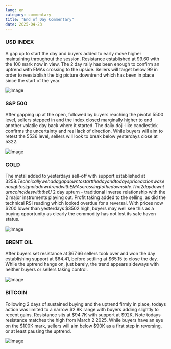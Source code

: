```yaml
---
lang: en
category: commentary
title: "End of Day Commentary"
date: 2025-04-23
---
```


### USD INDEX

A gap up to start the day and buyers added to early move higher maintaining throughout the session. Resistance established at 99.60 with the 100 mark now in view. The 2 day rally has been enough to confirm an uptrend with EMAs crossing to the upside. Sellers will target below 99 in order to reestablish the big picture downtrend which has been in place since the start of the year.

![Image](https://markleighedu.github.io/img/Apr-2025/23-Apr-2025/usdindex.jpg)

### S&P 500

After gapping up at the open, followed by buyers reaching the pivotal 5500 level, sellers stepped in and the index closed marginally higher to end another volatile day back where it started. The daily doji-like candlestick confirms the uncertainty and real lack of direction. While buyers will aim to retest the 5536 level, sellers will look to break below yesterdays close at 5322.

![Image](https://markleighedu.github.io/img/Apr-2025/23-Apr-2025/sp500.jpg)

### GOLD

The metal added to yesterdays sell-off with support established at $3258. Technically we had a gap down to start the day and todays price action was enough to signal a downtrend with EMAs crossing to the downside. The 2 day downturn coincides with the U$ 2 day upturn - traditional inverse relationship with the 2 major instruments playing out. Profit taking added to the selling, as did the technical RSI reading which looked overdue for a reversal. With prices now $200 lower than yesterdays $3502 high, buyers may well see this as a buying opportunity as clearly the commodity has not lost its safe haven status.

![Image](https://markleighedu.github.io/img/Apr-2025/23-Apr-2025/gold.jpg)

### BRENT OIL

After buyers set resistance at $67.66 sellers took over and won the day establishing support at $64.41, before settling at $65.15 to close the day. While the uptrend hangs on, just barely, the trend appears sideways with neither buyers or sellers taking control.

![Image](https://markleighedu.github.io/img/Apr-2025/23-Apr-2025/brentoil.jpg)

### BITCOIN

Following 2 days of sustained buying and the uptrend firmly in place, todays action was limited to a narrow $2.8K range with buyers adding slightly to recent gains. Resistance sits at $94.7K with support at $92K. Note todays resistance matches the high from March 2 2025. While buyers have an eye on the $100K mark, sellers will aim below $90K as a first step in reversing, or at least pausing the uptrend.

![Image](https://markleighedu.github.io/img/Apr-2025/23-Apr-2025/bitcoin.jpg)


